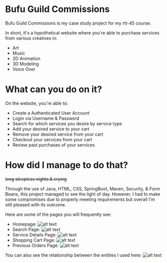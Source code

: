 # Bufu Guild Commissions

Bufu Guild Commissions is my case study project for my rtt-45 course.

In short, it's a hypothetical website where you're able to purchase services from various creatives in:
* Art
* Music
* 2D Animation
* 3D Modeling
* Voice Over

# What can you do on it?

On the website, you're able to:
* Create a Authenticated User Account
* Login via Username & Password
* Search for which services you desire by service type
* Add your desired service to your cart
* Remove your desired service from your cart
* Checkout your services from your cart
* Review past purchases of your services

# How did I manage to do that?

~~long sleepless nights & crying~~

Through the use of Java, HTML, CSS, SpringBoot, Maven, Security, & Form Beans, this project managed to see the light of day. However, I had to make some compromises due to properly meeting requirements but overall I'm still pleased with its outcome.

Here are some of the pages you will frequently see:
* Homepage: 
![alt text](https://i.imgur.com/oSfiZFt.png "Homepage")
* Search Page: 
![alt text](https://i.imgur.com/ZZ7p9hZ.png "Search Page")
* Service Details Page: 
![alt text](https://i.imgur.com/xVVBurs.png "Service Details Page")
* Shopping Cart Page: 
![alt text](https://i.imgur.com/mAEUqWd.png "Shopping Cart Page")
* Previous Orders Page: 
![alt text](https://i.imgur.com/KhecOFC.png "Previous Orders Page")

You can also see the relationship between the entities I used here: 
![alt text](https://i.imgur.com/V3UTS6y.png "ER Diagram")
